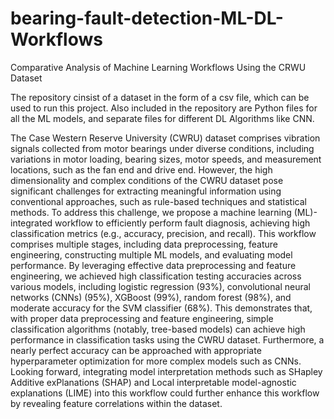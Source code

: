 # bearing-fault-detection-ML-DL-Workflows
Comparative Analysis of Machine Learning Workflows Using the CRWU Dataset

The repository cinsist of a dataset in the form of a csv file, which can be used to run this project. Also included in the repository are Python files for all the ML models, and separate files for different DL Algorithms like CNN.

The Case Western Reserve University (CWRU) dataset comprises vibration signals collected from motor bearings under diverse conditions, including variations in motor loading, bearing sizes, motor speeds, and measurement locations, such as the fan end and drive end. However, the high dimensionality and complex conditions of the CWRU dataset pose significant challenges for extracting meaningful information using conventional approaches, such as rule-based techniques and statistical methods. To address this challenge, we propose a machine learning (ML)-integrated workflow to efficiently perform fault diagnosis, achieving high classification metrics (e.g., accuracy, precision, and recall). This workflow comprises multiple stages, including data preprocessing, feature engineering, constructing multiple ML models, and evaluating model performance. By leveraging effective data preprocessing and feature engineering, we achieved high classification testing accuracies across various models, including logistic regression (93%), convolutional neural networks (CNNs) (95%), XGBoost (99%), random forest (98%), and moderate accuracy for the SVM classifier (68%). This demonstrates that, with proper data preprocessing and feature engineering, simple classification algorithms (notably, tree-based models) can achieve high performance in classification tasks using the CWRU dataset. Furthermore, a nearly perfect accuracy can be approached with appropriate hyperparameter optimization for more complex models such as CNNs. Looking forward, integrating model interpretation methods such as SHapley Additive exPlanations (SHAP) and Local interpretable model-agnostic explanations (LIME) into this workflow could further enhance this workflow by revealing feature correlations within the dataset.

